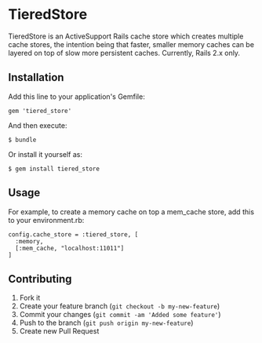 # TieredStore

TieredStore is an ActiveSupport Rails cache store which creates multiple cache stores, the intention being
that faster, smaller memory caches can be layered on top of slow more persistent caches.  Currently, Rails 2.x
only.

## Installation

Add this line to your application's Gemfile:

    gem 'tiered_store'

And then execute:

    $ bundle

Or install it yourself as:

    $ gem install tiered_store

## Usage

For example, to create a memory cache on top a mem_cache store, add this to your environment.rb:

    config.cache_store = :tiered_store, [
      :memory,
      [:mem_cache, "localhost:11011"]
    ]

## Contributing

1. Fork it
2. Create your feature branch (`git checkout -b my-new-feature`)
3. Commit your changes (`git commit -am 'Added some feature'`)
4. Push to the branch (`git push origin my-new-feature`)
5. Create new Pull Request
